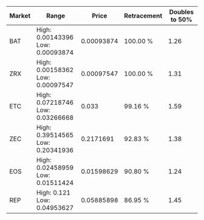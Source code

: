 | Market | Range | Price| Retracement | Doubles to 50% |
| --- | --- | --- | --- | --- |
| BAT | High: 0.00143396<br />Low: 0.00093874 | 0.00093874 | 100.00 % | 1.26 |
| ZRX | High: 0.00158362<br />Low: 0.00097547 | 0.00097547 | 100.00 % | 1.31 |
| ETC | High: 0.07218746<br />Low: 0.03266668 | 0.033 | 99.16 % | 1.59 |
| ZEC | High: 0.39514565<br />Low: 0.20341936 | 0.2171691 | 92.83 % | 1.38 |
| EOS | High: 0.02458959<br />Low: 0.01511424 | 0.01598629 | 90.80 % | 1.24 |
| REP | High: 0.121<br />Low: 0.04953627 | 0.05885898 | 86.95 % | 1.45 |
